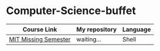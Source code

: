 # Computer-Science-buffet

| Course Link  | My repository | Language |
| ------------- | ------------- | ------------ 
| [MIT Missing Semester](https://missing.csail.mit.edu/2020/)  | waiting...  | Shell |
